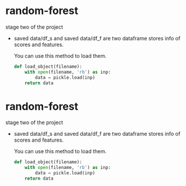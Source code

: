 # random-forest
stage two of the project

* saved data/df_s and saved data/df_f are two dataframe stores info of scores and features. 

  You can use this method to load them.

  ```python
  def load_object(filename):
      with open(filename, 'rb') as inp:
          data = pickle.load(inp)
      return data
  ```

# random-forest
stage two of the project

* saved data/df_s and saved data/df_f are two dataframe stores info of scores and features. 

  You can use this method to load them.

  ```python
  def load_object(filename):
      with open(filename, 'rb') as inp:
          data = pickle.load(inp)
      return data
  ```

  